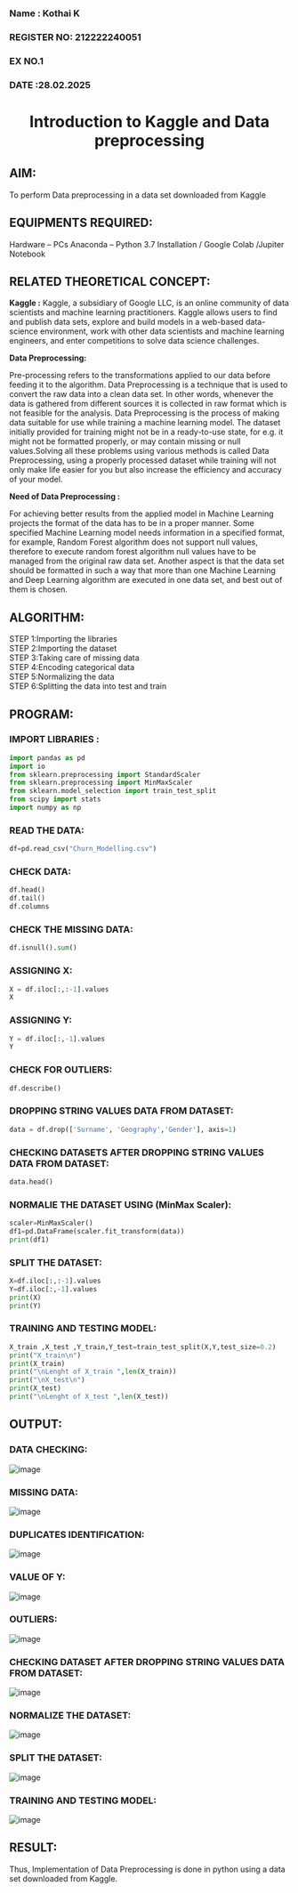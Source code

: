 <H3>Name : Kothai K</H3>
<H3>REGISTER NO: 212222240051 </H3>
<H3>EX NO.1</H3>
<H3>DATE :28.02.2025</H3>
<H1 ALIGN =CENTER> Introduction to Kaggle and Data preprocessing</H1>

## AIM:

To perform Data preprocessing in a data set downloaded from Kaggle

## EQUIPMENTS REQUIRED:
Hardware – PCs
Anaconda – Python 3.7 Installation / Google Colab /Jupiter Notebook

## RELATED THEORETICAL CONCEPT:

**Kaggle :**
Kaggle, a subsidiary of Google LLC, is an online community of data scientists and machine learning practitioners. Kaggle allows users to find and publish data sets, explore and build models in a web-based data-science environment, work with other data scientists and machine learning engineers, and enter competitions to solve data science challenges.

**Data Preprocessing:**

Pre-processing refers to the transformations applied to our data before feeding it to the algorithm. Data Preprocessing is a technique that is used to convert the raw data into a clean data set. In other words, whenever the data is gathered from different sources it is collected in raw format which is not feasible for the analysis.
Data Preprocessing is the process of making data suitable for use while training a machine learning model. The dataset initially provided for training might not be in a ready-to-use state, for e.g. it might not be formatted properly, or may contain missing or null values.Solving all these problems using various methods is called Data Preprocessing, using a properly processed dataset while training will not only make life easier for you but also increase the efficiency and accuracy of your model.

**Need of Data Preprocessing :**

For achieving better results from the applied model in Machine Learning projects the format of the data has to be in a proper manner. Some specified Machine Learning model needs information in a specified format, for example, Random Forest algorithm does not support null values, therefore to execute random forest algorithm null values have to be managed from the original raw data set.
Another aspect is that the data set should be formatted in such a way that more than one Machine Learning and Deep Learning algorithm are executed in one data set, and best out of them is chosen.


## ALGORITHM:
STEP 1:Importing the libraries<BR>
STEP 2:Importing the dataset<BR>
STEP 3:Taking care of missing data<BR>
STEP 4:Encoding categorical data<BR>
STEP 5:Normalizing the data<BR>
STEP 6:Splitting the data into test and train<BR>

##  PROGRAM:

### IMPORT LIBRARIES : 

```py
import pandas as pd
import io
from sklearn.preprocessing import StandardScaler
from sklearn.preprocessing import MinMaxScaler
from sklearn.model_selection import train_test_split
from scipy import stats
import numpy as np
```

### READ THE DATA: 
```py
df=pd.read_csv("Churn_Modelling.csv")
```

### CHECK DATA: 
```py
df.head()
df.tail()
df.columns
```

### CHECK THE MISSING DATA:
```py
df.isnull().sum()
```

### ASSIGNING X:
```py
X = df.iloc[:,:-1].values
X
```

### ASSIGNING Y:
```py
Y = df.iloc[:,-1].values
Y
```

### CHECK FOR OUTLIERS:
```py
df.describe()
```

### DROPPING STRING VALUES DATA FROM DATASET:
```py
data = df.drop(['Surname', 'Geography','Gender'], axis=1)
```

### CHECKING DATASETS AFTER DROPPING STRING VALUES DATA FROM DATASET:
```py
data.head()
```

### NORMALIE THE DATASET USING (MinMax Scaler):
```py
scaler=MinMaxScaler()
df1=pd.DataFrame(scaler.fit_transform(data))
print(df1)
```

### SPLIT THE DATASET:
```py
X=df.iloc[:,:-1].values
Y=df.iloc[:,-1].values
print(X)
print(Y)
```

### TRAINING AND TESTING MODEL:
```py
X_train ,X_test ,Y_train,Y_test=train_test_split(X,Y,test_size=0.2)
print("X_train\n")
print(X_train)
print("\nLenght of X_train ",len(X_train))
print("\nX_test\n")
print(X_test)
print("\nLenght of X_test ",len(X_test))
```



## OUTPUT:
### DATA CHECKING:
![image](https://github.com/user-attachments/assets/2f2af1a5-66bc-48b9-8298-99a5a104207b)



### MISSING DATA:
![image](https://github.com/user-attachments/assets/46347af4-3dae-45bd-b63e-c284fd5c0ff6)


### DUPLICATES IDENTIFICATION:
![image](https://github.com/user-attachments/assets/112b193c-5bb8-425a-92a7-8f30f5903949)




### VALUE OF Y:
![image](https://github.com/user-attachments/assets/62ea3cd7-0d7d-48e7-a153-4d4d9be6150c)


### OUTLIERS:
![image](https://github.com/user-attachments/assets/9dd99cc4-f6b5-432e-bc5b-f4b20b7aee22)


### CHECKING DATASET AFTER DROPPING STRING VALUES DATA FROM DATASET:
![image](https://github.com/user-attachments/assets/526f33a3-e989-4c82-8638-1e5ece4f0284)


### NORMALIZE THE DATASET:
![image](https://github.com/user-attachments/assets/3d4727b7-757c-4a57-b38e-1efaed72555e)


### SPLIT THE DATASET:
![image](https://github.com/user-attachments/assets/10e5ba79-f97f-44b7-8efa-8653048afc34)


### TRAINING AND TESTING MODEL:
![image](https://github.com/user-attachments/assets/a7c0cb51-6751-407f-aff1-bf409c7815f8)




## RESULT:
Thus, Implementation of Data Preprocessing is done in python  using a data set downloaded from Kaggle.


